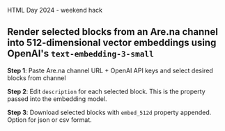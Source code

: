 HTML Day 2024 - weekend hack

## Render selected blocks from an Are.na channel into 512-dimensional vector embeddings using OpenAI's `text-embedding-3-small`

**Step 1**: Paste Are.na channel URL + OpenAI API keys and select desired blocks from channel

**Step 2**: Edit `description` for each selected block. This is the property passed into the embedding model.

**Step 3**: Download selected blocks with `embed_512d` property appended. Option for json or csv format.
